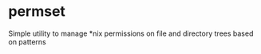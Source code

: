 permset
=======

﻿Simple utility to manage *nix permissions on file and directory trees based on patterns